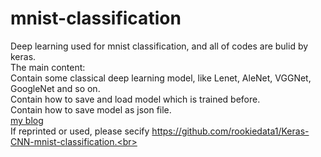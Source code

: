 # mnist-classification
Deep learning used for mnist classification, and all of codes are bulid by keras.<br>
The main content:<br>
Contain some classical deep learning model, like Lenet, AleNet, VGGNet, GoogleNet and so on.<br>
Contain how to save and load model which is trained before.<br>
Contain how to save model as json file.<br>
[my blog](https://mp.csdn.net/postedit/84798850)<br>
If reprinted or used, please secify https://github.com/rookiedata1/Keras-CNN-mnist-classification.<br>

